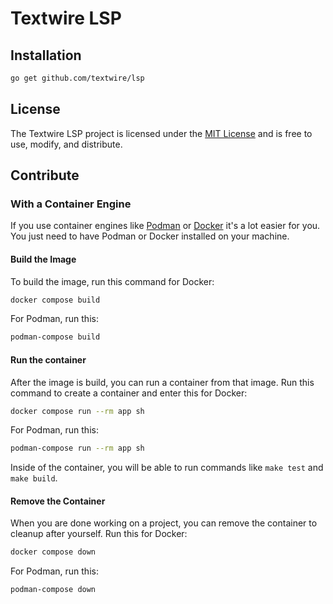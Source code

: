 # Textwire LSP

## Installation
```bash
go get github.com/textwire/lsp
```

## License
The Textwire LSP project is licensed under the [MIT License](LICENSE) and is free to use, modify, and distribute.

## Contribute
### With a Container Engine
If you use container engines like [Podman](https://podman.io/) or [Docker](https://www.docker.com/) it's a lot easier for you. You just need to have Podman or Docker installed on your machine.

#### Build the Image
To build the image, run this command for Docker:
```bash
docker compose build
```
For Podman, run this:
```bash
podman-compose build
```

#### Run the container
After the image is build, you can run a container from that image. Run this command to create a container and enter this for Docker:
```bash
docker compose run --rm app sh
```
For Podman, run this:
```bash
podman-compose run --rm app sh
```

Inside of the container, you will be able to run commands like `make test` and `make build`.

#### Remove the Container
When you are done working on a project, you can remove the container to cleanup after yourself. Run this for Docker:
```bash
docker compose down
```
For Podman, run this:
```bash
podman-compose down
```